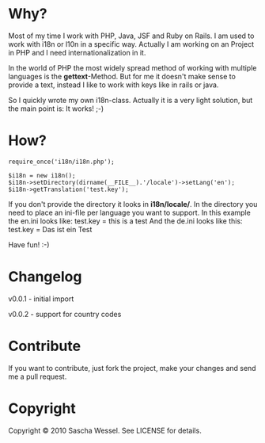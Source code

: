 # Why?

Most of my time I work with PHP, Java, JSF and Ruby on Rails. I am used to work with i18n or l10n in a specific way.
Actually I am working on an Project in PHP and I need internationalization in it. 

In the world of PHP the most widely spread method of working with multiple languages is the **gettext**-Method.
But for me it doesn't make sense to provide a text, instead I like to work with keys like in rails or java.

So I quickly wrote my own i18n-class. Actually it is a very light solution, but the main point is: It works! ;-)

# How?

	require_once('i18n/i18n.php');
	
	$i18n = new i18n();
	$i18n->setDirectory(dirname(__FILE__).'/locale')->setLang('en');
	$i18n->getTranslation('test.key');

If you don't provide the directory it looks in **i18n/locale/**. In the directory you need to place an ini-file per language you want to support. 
In this example the en.ini looks like:
	test.key = this is a test
And the de.ini looks like this:
	test.key = Das ist ein Test

Have fun! :-)

# Changelog

v0.0.1 - initial import

v0.0.2 - support for country codes

# Contribute 

If you want to contribute, just fork the project, make your changes and send me a pull request.

# Copyright

Copyright &copy; 2010 Sascha Wessel. See LICENSE for details. 